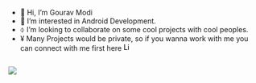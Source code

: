 - 👋 Hi, I’m Gourav Modi
- 👀 I’m interested in Android Development.
- ⏀ I’m looking to collaborate on some cool projects with cool peoples.
- ¥ Many Projects would be private, so if you wanna work with me you can connect with me first here <a href="https://www.linkedin.com/in/gourav-modi-10b3591a1/" style="display: inline-flex; align-items: center; gap: 5px; text-decoration: none; color: black;">
  <img src="https://cdn-icons-png.flaticon.com/32/174/174857.png" alt="LinkedIn Logo" width="16" height="16">
</a>

![](https://komarev.com/ghpvc/?username=vickyjsr&color=blue)

